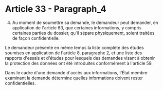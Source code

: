 # Article 33 - Paragraph_4

4. Au moment de soumettre sa demande, le demandeur peut demander, en application de l'article 63, que certaines informations, y compris certaines parties du dossier, qu'il sépare physiquement, soient traitées de façon confidentielle.

Le demandeur présente en même temps la liste complète des études soumises en application de l'article 8, paragraphe 2, et une liste des rapports d'essais et d'études pour lesquels des demandes visant à obtenir la protection des données ont été introduites conformément à l'article 59.

Dans le cadre d'une demande d'accès aux informations, l'État membre examinant la demande détermine quelles informations doivent rester confidentielles.
